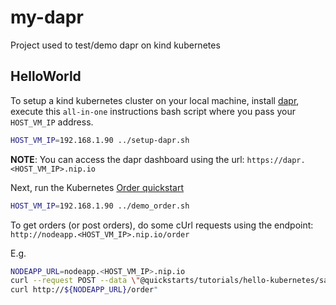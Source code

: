# my-dapr

Project used to test/demo dapr on kind kubernetes

## HelloWorld

To setup a kind kubernetes cluster on your local machine, install [dapr](https://dapr.io/), execute this `all-in-one` instructions bash script where you pass your `HOST_VM_IP` address.

```bash
HOST_VM_IP=192.168.1.90 ../setup-dapr.sh
```

**NOTE**: You can access the dapr dashboard using the url: `https://dapr.<HOST_VM_IP>.nip.io`

Next, run the Kubernetes [Order quickstart](https://github.com/dapr/quickstarts/tree/master/tutorials/hello-kubernetes)
```bash
HOST_VM_IP=192.168.1.90 ../demo_order.sh
```

To get orders (or post orders), do some cUrl requests using the endpoint: `http://nodeapp.<HOST_VM_IP>.nip.io/order`

E.g.
```bash
NODEAPP_URL=nodeapp.<HOST_VM_IP>.nip.io
curl --request POST --data \"@quickstarts/tutorials/hello-kubernetes/sample.json\" --header Content-Type:application/json http://${NODEAPP_URL}/neworder
curl http://${NODEAPP_URL}/order"
```
